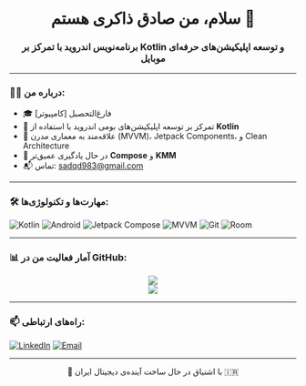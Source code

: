 
<h1 align="center">سلام، من صادق ذاکری هستم 👋</h1>
<h3 align="center">برنامه‌نویس اندروید با تمرکز بر Kotlin و توسعه اپلیکیشن‌های حرفه‌ای موبایل</h3>

---

### 👨‍💻 درباره من:

- 🎓 فارغ‌التحصیل [کامپیوتر]
- 💼 تمرکز بر توسعه اپلیکیشن‌های بومی اندروید با استفاده از **Kotlin**
- 📱 علاقه‌مند به معماری مدرن (MVVM)، Jetpack Components، و Clean Architecture
- 🌱 در حال یادگیری عمیق‌تر **Compose** و **KMM**
- 📬 تماس: sadqd983@gmail.com

---

### 🛠️ مهارت‌ها و تکنولوژی‌ها:

![Kotlin](https://img.shields.io/badge/Kotlin-0095D5?style=for-the-badge&logo=kotlin&logoColor=white)
![Android](https://img.shields.io/badge/Android-3DDC84?style=for-the-badge&logo=android&logoColor=white)
![Jetpack Compose](https://img.shields.io/badge/Jetpack_Compose-4285F4?style=for-the-badge&logo=jetpack-compose&logoColor=white)
![MVVM](https://img.shields.io/badge/MVVM-0066CC?style=for-the-badge)
![Git](https://img.shields.io/badge/Git-F05032?style=for-the-badge&logo=git&logoColor=white)
![Room](https://img.shields.io/badge/Room-FF6F00?style=for-the-badge)

---

### 📊 آمار فعالیت‌ من در GitHub:

<p align="center">
  <img src="https://github-readme-stats.vercel.app/api?username=SadeghZakeri&show_icons=true&theme=default&hide_border=true" />
  <br>
  <img src="https://streak-stats.demolab.com?user=SadeghZakeri&theme=default&hide_border=true" />
</p>

---

### 📫 راه‌های ارتباطی:

[![LinkedIn](https://img.shields.io/badge/LinkedIn-0A66C2?style=flat&logo=linkedin&logoColor=white)](https://www.linkedin.com/in/SadeghZakeri/)
[![Email](https://img.shields.io/badge/Email-D14836?style=flat&logo=gmail&logoColor=white)](mailto:your_email@example.com)

---

<p align="center">
📍 با اشتیاق در حال ساخت آینده‌ی دیجیتال ایران 🇮🇷
</p>


